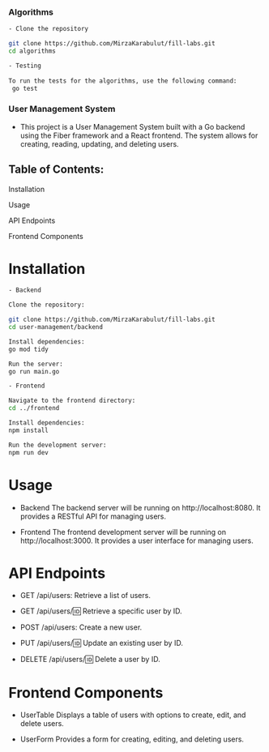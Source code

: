 ### Algorithms
 ```bash
- Clone the repository

git clone https://github.com/MirzaKarabulut/fill-labs.git
cd algorithms

- Testing
  
To run the tests for the algorithms, use the following command:
  go test
```


### User Management System
- This project is a User Management System built with a Go backend using the Fiber framework and a React frontend. The system allows for creating, reading, updating, and deleting users.

## Table of Contents:
Installation

Usage

API Endpoints

Frontend Components


# Installation
  ```bash
- Backend

Clone the repository:

git clone https://github.com/MirzaKarabulut/fill-labs.git
cd user-management/backend

Install dependencies:
go mod tidy

Run the server:
go run main.go

- Frontend

Navigate to the frontend directory:
cd ../frontend

Install dependencies:
npm install

Run the development server:
npm run dev
```
# Usage

- Backend
The backend server will be running on http://localhost:8080. It provides a RESTful API for managing users.

- Frontend
The frontend development server will be running on http://localhost:3000. It provides a user interface for managing users.

# API Endpoints

- GET /api/users:
Retrieve a list of users.

- GET /api/users/:id:
Retrieve a specific user by ID.

- POST /api/users:
Create a new user.

- PUT /api/users/:id:
Update an existing user by ID.

- DELETE /api/users/:id:
Delete a user by ID.

# Frontend Components

- UserTable
Displays a table of users with options to create, edit, and delete users.

- UserForm
Provides a form for creating, editing, and deleting users.
